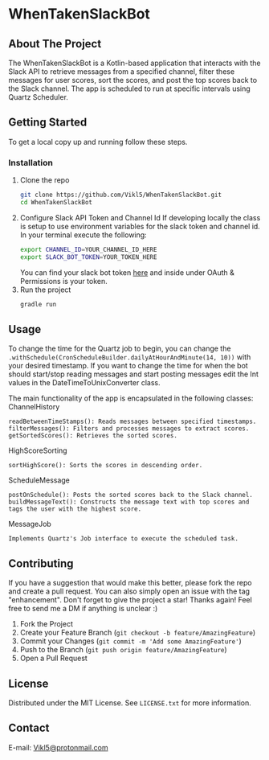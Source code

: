 # WhenTakenSlackBot 


<!-- ABOUT THE PROJECT -->
## About The Project
The WhenTakenSlackBot is a Kotlin-based application that interacts with the Slack API to retrieve messages from a specified channel, filter these messages for user scores, sort the scores, and post the top scores back to the Slack channel. The app is scheduled to run at specific intervals using Quartz Scheduler.



<!-- GETTING STARTED -->
## Getting Started

To get a local copy up and running follow these steps.

### Installation

1. Clone the repo
   ```sh
   git clone https://github.com/Vikl5/WhenTakenSlackBot.git
   cd WhenTakenSlackBot
   ```
2. Configure Slack API Token and Channel Id
    If developing locally the class is setup to use environment variables for the slack token and channel id.
    In your terminal execute the following:
    ```sh
    export CHANNEL_ID=YOUR_CHANNEL_ID_HERE
    export SLACK_BOT_TOKEN=YOUR_TOKEN_HERE
    ```
    You can find your slack bot token [here](https://api.slack.com/apps/) and inside under OAuth & Permissions is your token.
3. Run the project
   ```sh
   gradle run
   ```
     

   




<!-- USAGE EXAMPLES -->
## Usage

<!--Use this space to show useful examples of how a project can be used. Additional screenshots, code examples and demos work well in this space. You may also link to more resources.-->
To change the time for the Quartz job to begin, you can change the ```.withSchedule(CronScheduleBuilder.dailyAtHourAndMinute(14, 10))``` with your desired timestamp.
If you want to change the time for when the bot should start/stop reading messages and start posting messages edit the Int values in the DateTimeToUnixConverter class.

The main functionality of the app is encapsulated in the following classes:
ChannelHistory

    readBetweenTimeStamps(): Reads messages between specified timestamps.
    filterMessages(): Filters and processes messages to extract scores.
    getSortedScores(): Retrieves the sorted scores.

HighScoreSorting

    sortHighScore(): Sorts the scores in descending order.

ScheduleMessage

    postOnSchedule(): Posts the sorted scores back to the Slack channel.
    buildMessageText(): Constructs the message text with top scores and tags the user with the highest score.

MessageJob

    Implements Quartz's Job interface to execute the scheduled task.



<!-- CONTRIBUTING -->
## Contributing

If you have a suggestion that would make this better, please fork the repo and create a pull request. You can also simply open an issue with the tag "enhancement".
Don't forget to give the project a star! Thanks again!
Feel free to send me a DM if anything is unclear :) 

1. Fork the Project
2. Create your Feature Branch (`git checkout -b feature/AmazingFeature`)
3. Commit your Changes (`git commit -m 'Add some AmazingFeature'`)
4. Push to the Branch (`git push origin feature/AmazingFeature`)
5. Open a Pull Request



<!-- LICENSE -->
## License

Distributed under the MIT License. See `LICENSE.txt` for more information.




<!-- CONTACT -->
## Contact

E-mail: Vikl5@protonmail.com

